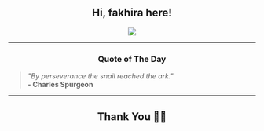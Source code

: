 <h2 align="center"> Hi, fakhira here!</h2>

<p align="center">
<a href="https://github.com/fakhiralkda" alt="github streak"><img src="https://dvst-streak.herokuapp.com/?user=fakhiralkda&theme=tokyonight&fire=DD472C"></a>
</p>

<hr>
<h3 align="center">Quote of The Day</h3>
<p align="center">
<blockquote>
<i>"By perseverance the snail reached the ark."</i>
<br>
<b>- Charles Spurgeon</b>
</blockquote>
</p>


<hr>
<h2 align="center">Thank You 🙏🏼</h2>
